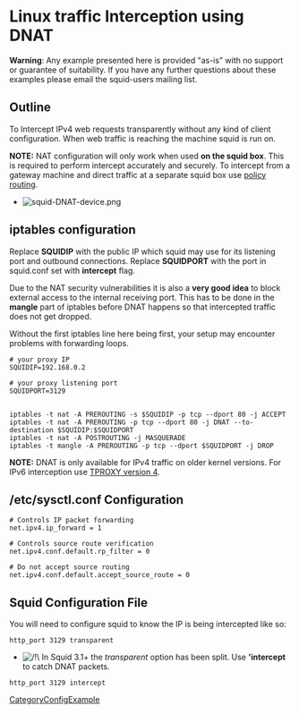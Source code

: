 # Linux traffic Interception using DNAT

**Warning**: Any example presented here is provided "as-is" with no
support or guarantee of suitability. If you have any further questions
about these examples please email the squid-users mailing list.

## Outline

To Intercept IPv4 web requests transparently without any kind of client
configuration. When web traffic is reaching the machine squid is run on.

**NOTE:** NAT configuration will only work when used **on the squid
box**. This is required to perform intercept accurately and securely. To
intercept from a gateway machine and direct traffic at a separate squid
box use [policy
routing](/ConfigExamples/Intercept/IptablesPolicyRoute#).

  - ![squid-DNAT-device.png](https://wiki.squid-cache.org/ConfigExamples/Intercept/LinuxDnat?action=AttachFile&do=get&target=squid-DNAT-device.png)

## iptables configuration

Replace **SQUIDIP** with the public IP which squid may use for its
listening port and outbound connections. Replace **SQUIDPORT** with the
port in squid.conf set with **intercept** flag.

Due to the NAT security vulnerabilities it is also a **very good idea**
to block external access to the internal receiving port. This has to be
done in the **mangle** part of iptables before DNAT happens so that
intercepted traffic does not get dropped.

Without the first iptables line here being first, your setup may
encounter problems with forwarding loops.

    # your proxy IP
    SQUIDIP=192.168.0.2
    
    # your proxy listening port
    SQUIDPORT=3129
    
    
    iptables -t nat -A PREROUTING -s $SQUIDIP -p tcp --dport 80 -j ACCEPT
    iptables -t nat -A PREROUTING -p tcp --dport 80 -j DNAT --to-destination $SQUIDIP:$SQUIDPORT
    iptables -t nat -A POSTROUTING -j MASQUERADE
    iptables -t mangle -A PREROUTING -p tcp --dport $SQUIDPORT -j DROP

**NOTE:** DNAT is only available for IPv4 traffic on older kernel
versions. For IPv6 interception use [TPROXY
version 4](/Features/Tproxy4#).

## /etc/sysctl.conf Configuration

    # Controls IP packet forwarding
    net.ipv4.ip_forward = 1
    
    # Controls source route verification
    net.ipv4.conf.default.rp_filter = 0
    
    # Do not accept source routing
    net.ipv4.conf.default.accept_source_route = 0

## Squid Configuration File

You will need to configure squid to know the IP is being intercepted
like so:

    http_port 3129 transparent

  - ![/\!\\](https://wiki.squid-cache.org/wiki/squidtheme/img/alert.png)
    In Squid 3.1+ the *transparent* option has been split. Use
    **'intercept** to catch DNAT packets.

<!-- end list -->

    http_port 3129 intercept

[CategoryConfigExample](/CategoryConfigExample#)
